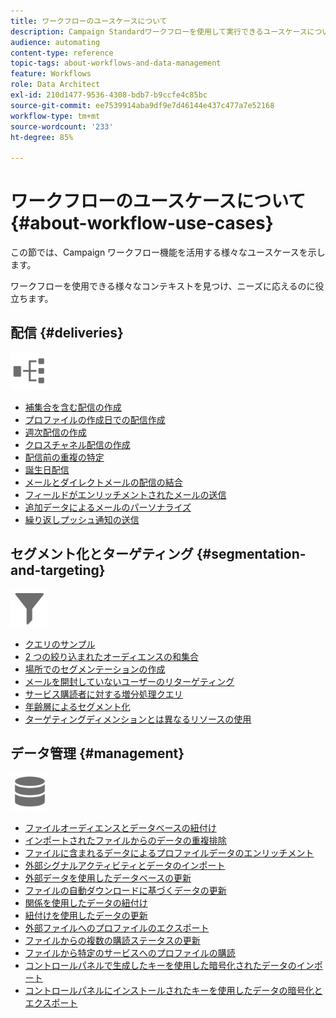 ```yaml
---
title: ワークフローのユースケースについて
description: Campaign Standardワークフローを使用して実行できるユースケースについて詳しく説明します。
audience: automating
content-type: reference
topic-tags: about-workflows-and-data-management
feature: Workflows
role: Data Architect
exl-id: 210d1477-9536-4308-bdb7-b9ccfe4c85bc
source-git-commit: ee7539914aba9df9e7d46144e437c477a7e52168
workflow-type: tm+mt
source-wordcount: '233'
ht-degree: 85%

---
```


# ワークフローのユースケースについて {#about-workflow-use-cases}

この節では、Campaign ワークフロー機能を活用する様々なユースケースを示します。

ワークフローを使用できる様々なコンテキストを見つけ、ニーズに応えるのに役立ちます。

## 配信 {#deliveries}

<img src="assets/do-not-localize/icon_workflows.svg" width="60px">

* [補集合を含む配信の作成](../../automating/using/workflow-created-query-with-complement.md)
* [プロファイルの作成日での配信作成](../../automating/using/workflow-creation-date-query.md)
* [週次配信の作成](../../automating/using/workflow-weekly-offer.md)
* [クロスチャネル配信の作成](../../automating/using/workflow-cross-channel-delivery.md)
* [配信前の重複の特定](../../automating/using/identifying-duplicated-before-delivery.md)
* [誕生日配信](../../automating/using/birthday-delivery.md)
* [メールとダイレクトメールの配信の結合](../../automating/using/coupling-email-direct-mail.md)
* [フィールドがエンリッチメントされたメールの送信](../../automating/using/sending-email-enriched-fields.md)
* [追加データによるメールのパーソナライズ](../../automating/using/personalizing-email-with-additional-data.md)
* [繰り返しプッシュ通知の送信](../../automating/using/recurring-push-notifications.md)

## セグメント化とターゲティング {#segmentation-and-targeting}

<img src="assets/do-not-localize/icon_filter.svg" width="60px">

* [クエリのサンプル](../../automating/using/query-samples.md)
* [2 つの絞り込まれたオーディエンスの和集合](../../automating/using/union-on-two-refined-audiences.md)
* [場所でのセグメンテーションの作成](../../automating/using/workflow-segmentation-location.md)
* [メールを開封していないユーザーのリターゲティング](../../automating/using/workflow-cross-channel-retargeting.md)
* [サービス購読者に対する増分処理クエリ](../../automating/using/incremental-query-on-subscribers.md)
* [年齢層によるセグメント化](../../automating/using/segmentation-age-groups.md)
* [ターゲティングディメンションとは異なるリソースの使用](../../automating/using/using-resources-different-from-targeting-dimensions.md)

## データ管理 {#management}

<img src="assets/do-not-localize/icon_manage.svg" width="60px">

* [ファイルオーディエンスとデータベースの紐付け](../../automating/using/reconcile-file-audience-with-database.md)
* [インポートされたファイルからのデータの重複排除](../../automating/using/deduplicating-data-imported-file.md)
* [ファイルに含まれるデータによるプロファイルデータのエンリッチメント](../../automating/using/enriching-profile-data-file.md)
* [外部シグナルアクティビティとデータのインポート](../../automating/using/external-signal-data-import.md)
* [外部データを使用したデータベースの更新](../../automating/using/update-database-file.md)
* [ファイルの自動ダウンロードに基づくデータの更新](../../automating/using/update-data-automatic-download.md)
* [関係を使用したデータの紐付け](../../automating/using/reconciliation-using-relations.md)
* [紐付けを使用したデータの更新](../../automating/using/data-update-reconciliation.md)
* [外部ファイルへのプロファイルのエクスポート](../../automating/using/exporting-profiles-in-file.md)
* [ファイルからの複数の購読ステータスの更新](../../automating/using/updating-subscriptions-from-file.md)
* [ファイルから特定のサービスへのプロファイルの購読](../../automating/using/subscribing-profiles-from-file.md)
* [コントロールパネルで生成したキーを使用した暗号化されたデータのインポート](../../automating/using/managing-encrypted-data.md#use-case-gpg-decrypt)
* [コントロールパネルにインストールされたキーを使用したデータの暗号化とエクスポート](../../automating/using/managing-encrypted-data.md#use-case-gpg-encrypt)
